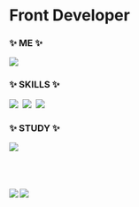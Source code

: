 <h1>Front Developer</h1>

<h3 align="left">✨ ME ✨</h3>
<div align="left">
 <img src="https://img.shields.io/badge/wjdtmddn@dsm.hs.kr-EA4335?style=flat&logo=Gmail&logoColor=white">
<!--  <a href="https://linktr.ee/seungw0o" target="_blank"><img src="https://img.shields.io/badge/LinkTree-43E55E?style=flat&logo=Linktree&logoColor=white"> -->
</div>
  

<h3 align="left">✨ SKILLS ✨</h3>
<div align="left">
 <img src="https://img.shields.io/badge/HTML5-E34F26?style=flat&logo=HTML5&logoColor=black">&nbsp
 <img src="https://img.shields.io/badge/CSS3-1572B6?style=flat&logo=CSS3&logoColor=black">&nbsp
 <img src="https://img.shields.io/badge/JAVASCRIPT-F7DF1E?style=flat&logo=javascript&logoColor=black">&nbsp
</div>

<h3 align="left">✨ STUDY ✨</h3>
<div align="left">
 <img src="https://img.shields.io/badge/REACT-61DAFB?style=flat&logo=React&logoColor=white">&nbsp
</div>
<br>
<br>
<br>



<img align="left" src="http://mazassumnida.wtf/api/v2/generate_badge?boj=tmddn"/> <img align="center" src="https://github-readme-stats.vercel.app/api/top-langs/?username=seungw0o&layout=compact">
  
